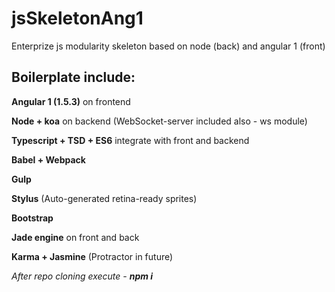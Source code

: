 # jsSkeletonAng1
Enterprize js modularity skeleton based on node (back) and angular 1 (front)

<h2> Boilerplate include: </h2>

<b>Angular 1  (1.5.3)</b>  on frontend

<b>Node + koa</b>   on backend   (WebSocket-server included also - ws module)

<b>Typescript + TSD + ES6</b> integrate with front and backend

<b>Babel + Webpack</b>

<b>Gulp</b>

<b>Stylus</b> (Auto-generated retina-ready sprites)

<b>Bootstrap</b>

<b>Jade engine</b> on front and back

<b>Karma + Jasmine</b> (Protractor in future)




<i>After repo cloning execute -  <b>npm i</b> </i>
